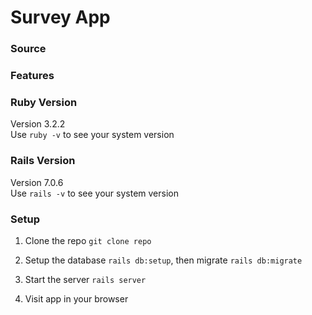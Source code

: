 # Survey App

### Source

### Features

### Ruby Version
Version 3.2.2  
Use `ruby -v` to see your system version

### Rails Version
Version 7.0.6  
Use `rails -v` to see your system version

### Setup
1. Clone the repo `git clone repo`

2. Setup the database `rails db:setup`, then migrate `rails db:migrate`

3. Start the server `rails server`

4. Visit app in your browser
